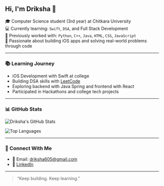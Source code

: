 ## Hi, I'm Driksha 👋

🎓 Computer Science student (3rd year) at Chitkara University  
💻 Currently learning: `Swift`, `DSA`, and Full Stack Development  
🌱 Previously worked with: `Python`, `C++`, `Java`, `HTML`, `CSS`, `JavaScript`  
📱 Passionate about building iOS apps and solving real-world problems through code  

---

### 📚 Learning Journey

- iOS Development with Swift at college  
- Building DSA skills with [LeetCode](https://leetcode.com/)  
- Exploring backend with Java Spring and frontend with React  
- Participated in Hackathons and college tech projects  

---

### 📊 GitHub Stats

![Driksha's GitHub Stats](https://github-readme-stats.vercel.app/api?username=drikshathakur786&show_icons=true&theme=default&hide_title=false&hide_rank=false)

![Top Languages](https://github-readme-stats.vercel.app/api/top-langs/?username=drikshathakur786&layout=compact&theme=default)

---

### 🔗 Connect With Me

- 📧 Email: driksha605@gmail.com  
- 💼 [LinkedIn](https://www.linkedin.com/in/driksha-thakur-487120300)

---

> “Keep building. Keep learning.”
